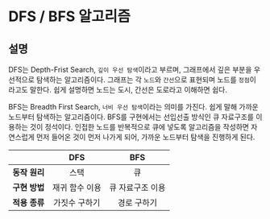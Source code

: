 # DFS / BFS 알고리즘

## 설명
DFS는 Depth-Frist Search, `깊이 우선 탐색`이라고 부르며, 그래프에서 깊은 부분을 우선적으로 탐색하는 알고리즘이다.
그래프는 각 `노드`와 `간선`으로 표현되며 노드를 `정점`이라고도 말한다. 쉽게 설명하면 노드는 도시, 간선은 도로라고 이해하면 쉽다.

BFS는 Breadth First Search, `너비 우선 탐색`이라는 의미를 가진다. 쉽게 말해 가까운 노드부터 탐색하는 알고리즘이다.
BFS를 구현에서는 선입선출 방식인 큐 자료구조를 이용하는 것이 정석이다. 인접한 노드를 반복적으로 큐에 넣도록 알고리즘을 작성하면
자연스럽게 먼저 들어온 것이 먼저 나가게 되어, 가까운 노드부터 탐색을 진행하게 된다.


|           | **DFS**  |  **BFS**  |
|-----------|:--------:|:---------:|
| **동작 원리** |    스택    |     큐     |
| **구현 방법** | 재귀 함수 이용 | 큐 자료구조 이용 |
| **적용 종류** | 가짓수 구하기  |  경로 구하기   |